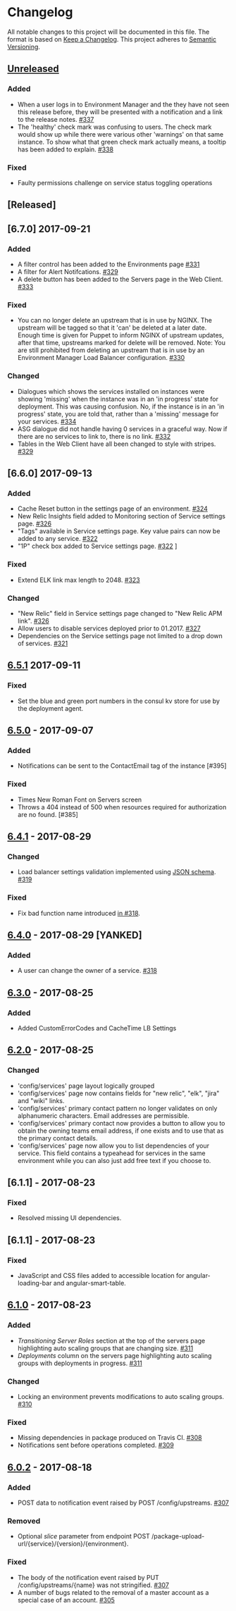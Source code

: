 # Changelog

All notable changes to this project will be documented in this file. The format is based on [Keep a Changelog](http://keepachangelog.com/en/1.0.0/).
This project adheres to [Semantic Versioning](http://semver.org/spec/v2.0.0.html).

## [Unreleased]

### Added
- When a user logs in to Environment Manager and the they have not seen this release before, they will be presented with a notification and a link to the release notes. [#337]
- The 'healthy' check mark was confusing to users. The check mark would show up while there were various other 'warnings' on that same instance. To show what that green check mark actually means, a tooltip has been added to explain. [#338]

### Fixed

- Faulty permissions challenge on service status toggling operations

## [Released]

## [6.7.0] 2017-09-21

### Added
- A filter control has been added to the Environments page [#331]
- A filter for Alert Notifcations. [#329]
- A delete button has been added to the Servers page in the Web Client. [#333]

### Fixed
- You can no longer delete an upstream that is in use by NGINX. The upstream will be tagged so that it 'can' be deleted at a later date. Enough time is given for Puppet to inform NGINX of upstream updates, after that time, upstreams marked for delete will be removed. Note: You are still prohibited from deleting an upstream that is in use by an Environment Manager Load Balancer configuration. [#330]

### Changed
- Dialogues which shows the services installed on instances were showing 'missing' when the instance was in an 'in progress' state for deployment. This was causing confusion. No, if the instance is in an 'in progress' state, you are told that, rather than a 'missing' message for your services. [#334]
- ASG dialogue did not handle having 0 services in a graceful way. Now if there are no services to link to, there is no link. [#332]
- Tables in the Web Client have all been changed to style with stripes. [#329]

## [6.6.0] 2017-09-13

### Added
- Cache Reset button in the settings page of an environment. [#324]
- New Relic Insights field added to Monitoring section of Service settings page. [#326] 
- "Tags" available in Service settings page. Key value pairs can now be added to any service. [#322]
- "1P" check box added to Service settings page. [#322]
]
### Fixed
- Extend ELK link max length to 2048. [#323]

### Changed
- "New Relic" field in Service settings page changed to "New Relic APM link". [#326]
- Allow users to disable services deployed prior to 01.2017. [#327]
- Dependencies on the Service settings page not limited to a drop down of services. [#321]

## [6.5.1] 2017-09-11

### Fixed
- Set the blue and green port numbers in the consul kv store for use by the deployment agent.

## [6.5.0] - 2017-09-07

### Added
- Notifications can be sent to the ContactEmail tag of the instance [#395]

### Fixed
- Times New Roman Font on Servers screen
- Throws a 404 instead of 500 when resources required for authorization are no found. [#385]

## [6.4.1] - 2017-08-29

### Changed
- Load balancer settings validation implemented using [JSON schema](http://json-schema.org/). [#319]

### Fixed
- Fix bad function name introduced [in #318](https://github.com/trainline/environment-manager/pull/318/commits/6d4438e9a3b4bdf72acf585af168e22331526a96#diff-6752f398f8c4161aeb1830026b8b8b98R15).

## [6.4.0] - 2017-08-29 [YANKED]

### Added
- A user can change the owner of a service. [#318]

## [6.3.0] - 2017-08-25

### Added
- Added CustomErrorCodes and CacheTime LB Settings

## [6.2.0] - 2017-08-25

### Changed
- 'config/services' page layout logically grouped
- 'config/services' page now contains fields for "new relic", "elk", "jira" and "wiki" links.
- 'config/services' primary contact pattern no longer validates on only alphanumeric characters. Email addresses are permissible.
- 'config/services' primary contact now provides a button to allow you to obtain the owning teams email address, if one exists and to use that as the primary contact details.
- 'config/services' page now allow you to list dependencies of your service. This field contains a typeahead for services in the same environment while you can also just add free text if you choose to.

## [6.1.1] - 2017-08-23

### Fixed
- Resolved missing UI dependencies.

## [6.1.1] - 2017-08-23

### Fixed
- JavaScript and CSS files added to accessible location for angular-loading-bar and angular-smart-table.

## [6.1.0] - 2017-08-23

### Added
- _Transitioning Server Roles_ section at the top of the servers page highlighting auto scaling groups that are changing size. [#311]
- _Deployments_ column on the servers page highlighting auto scaling groups with deployments in progress. [#311]

### Changed
- Locking an environment prevents modifications to auto scaling groups. [#310]

### Fixed
- Missing dependencies in package produced on Travis CI. [#308]
- Notifications sent before operations completed. [#309]

## [6.0.2] - 2017-08-18

### Added
- POST data to notification event raised by POST /config/upstreams. [#307]

### Removed
- Optional _slice_ parameter from endpoint POST /package-upload-url/{service}/{version}/{environment}.

### Fixed
- The body of the notification event raised by PUT /config/upstreams/{name} was not stringified. [#307]
- A number of bugs related to the removal of a master account as a special case of an account. [#305]

[Unreleased]: https://github.com/trainline/environment-manager/compare/v6.5.1...HEAD
[6.5.1]: https://github.com/trainline/environment-manager/compare/v6.5.0...v6.5.1
[6.5.0]: https://github.com/trainline/environment-manager/compare/v6.4.1...v6.5.0
[6.4.1]: https://github.com/trainline/environment-manager/compare/6.4.0...v6.4.1
[6.4.0]: https://github.com/trainline/environment-manager/compare/6.3.0...v6.4.0
[6.3.0]: https://github.com/trainline/environment-manager/compare/6.2.0...6.3.0
[6.2.0]: https://github.com/trainline/environment-manager/compare/v6.1.0...6.2.0
[6.1.0]: https://github.com/trainline/environment-manager/compare/6.0.2...v6.1.0
[6.0.2]: https://github.com/trainline/environment-manager/compare/6.0.1...6.0.2

[#323]: https://github.com/trainline/environment-manager/pull/323
[#319]: https://github.com/trainline/environment-manager/pull/319
[#318]: https://github.com/trainline/environment-manager/pull/318
[#311]: https://github.com/trainline/environment-manager/pull/311
[#310]: https://github.com/trainline/environment-manager/pull/310
[#309]: https://github.com/trainline/environment-manager/pull/309
[#308]: https://github.com/trainline/environment-manager/pull/308
[#307]: https://github.com/trainline/environment-manager/pull/307
[#305]: https://github.com/trainline/environment-manager/pull/305
[#324]: https://github.com/trainline/environment-manager/pull/324
[#326]: https://github.com/trainline/environment-manager/pull/326
[#322]: https://github.com/trainline/environment-manager/pull/322
[#327]: https://github.com/trainline/environment-manager/pull/327
[#321]: https://github.com/trainline/environment-manager/pull/321
[#334]: https://github.com/trainline/environment-manager/pull/334
[#331]: https://github.com/trainline/environment-manager/pull/331
[#332]: https://github.com/trainline/environment-manager/pull/332
[#330]: https://github.com/trainline/environment-manager/pull/330
[#329]: https://github.com/trainline/environment-manager/pull/329
[#333]: https://github.com/trainline/environment-manager/pull/333
[#337]: https://github.com/trainline/environment-manager/pull/337
[#338]: https://github.com/trainline/environment-manager/pull/338
